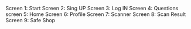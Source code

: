 Screen 1: Start
Screen 2: Sing UP
Screen 3: Log IN
Screen 4: Questions
screen 5: Home
Screen 6: Profile
Screen 7: Scanner
Screen 8: Scan Result
Screen 9: Safe Shop
